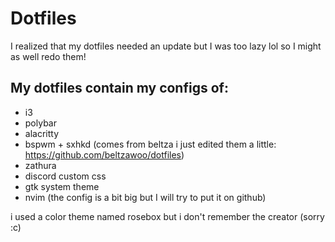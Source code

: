 # Dotfiles
I realized that my dotfiles needed an update but I was too lazy lol so I might as well redo them! 

## My dotfiles contain my configs of:
+ i3
+ polybar
+ alacritty
+ bspwm + sxhkd (comes from beltza i just edited them a little: https://github.com/beltzawoo/dotfiles)
+ zathura
+ discord custom css
+ gtk system theme
+ nvim (the config is a bit big but I will try to put it on github)

i used a color theme named rosebox but i don't remember the creator (sorry :c)
